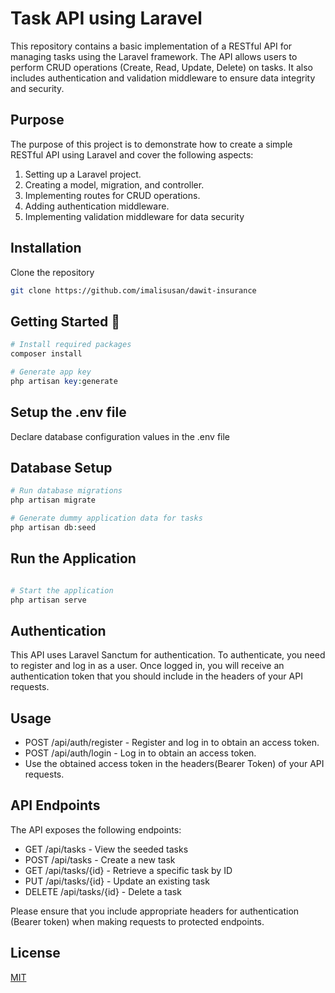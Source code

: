 # Task API using Laravel

This repository contains a basic implementation of a RESTful API for managing tasks using the Laravel framework. The API allows users to perform CRUD operations (Create, Read, Update, Delete) on tasks. It also includes authentication and validation middleware to ensure data integrity and security.

## Purpose

The purpose of this project is to demonstrate how to create a simple RESTful API using Laravel and cover the following aspects:

1. Setting up a Laravel project.
2. Creating a model, migration, and controller.
3. Implementing routes for CRUD operations.
4. Adding authentication middleware.
5. Implementing validation middleware for data security

## Installation

Clone the repository

```bash
git clone https://github.com/imalisusan/dawit-insurance
```

## Getting Started 🚀

```php
# Install required packages
composer install

# Generate app key
php artisan key:generate
```
## Setup the .env file

Declare database configuration values in the .env file
 
## Database Setup


```php
# Run database migrations
php artisan migrate

# Generate dummy application data for tasks
php artisan db:seed
```

## Run the Application
```php

# Start the application
php artisan serve
```

## Authentication
This API uses Laravel Sanctum for authentication. To authenticate, you need to register and log in as a user. Once logged in, you will receive an authentication token that you should include in the headers of your API requests.

## Usage
- POST /api/auth/register - Register and log in to obtain an access token.
- POST /api/auth/login - Log in to obtain an access token.
- Use the obtained access token in the headers(Bearer Token) of your API requests.

## API Endpoints
The API exposes the following endpoints:
- GET /api/tasks - View the seeded tasks
- POST /api/tasks - Create a new task
- GET /api/tasks/{id} - Retrieve a specific task by ID
- PUT /api/tasks/{id} - Update an existing task
- DELETE /api/tasks/{id} - Delete a task

Please ensure that you include appropriate headers for authentication (Bearer token) when making requests to protected endpoints.

## License

[MIT](https://choosealicense.com/licenses/mit/)